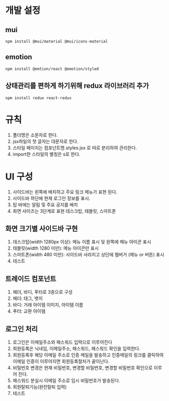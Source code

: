 # 개발 설정
## mui
```
npm install @mui/material @mui/icons-material
```
## emotion
```
npm install @emtion/react @emotion/styled
```
## 상태관리를 편하게 하기위해 redux 라이브러리 추가
```
npm install redux react-redux
```


# 규칙
1. 폴더명은 소문자로 한다.
2. jsx파일의 첫 글자는 대문자로 한다.
3. 스타일 페이지는 컴포넌트명.styles.jsx 로 따로 분리하여 관리한다.
4. import한 스타일의 별칭은 s로 한다.

# UI 구성
1. 사이드바는 왼쪽에 배치하고 주요 링크 메뉴가 표현 된다.
2. 사이드바 하단에 현재 로그인 정보를 표시.
3. 탑 바에는 알림 및 주요 공지를 배치
4. 화면 사이즈는 3단계로 표현 데스크탑, 태블릿, 스마트폰

## 화면 크기별 사이드바 구현
1. 데스크탑(width 1280px 이상): 메뉴 이름 표시 및 왼쪽에 메뉴 아이콘 표시
2. 태블릿(width 1280 미만): 메뉴 아이콘만 표시
3. 스마트폰(width 480 미만): 사이드바 사라지고 상단에 햄버거 (메뉴 or 버튼) 표시
4. 테스트

## 트레이드 컴포넌트
1. 헤더, 바디, 푸터로 3층으로 구성
2. 헤더: 태그, 뱃지
3. 바디: 거래 아이템 이미지, 아이템 이름
4. 푸터: 교환 아이템

## 로그인 처리
1. 로그인은 이메일주소와 패스워드 입력으로 이루어진다
2. 회원등록은 닉네임, 이메일주소, 패스워드, 패스워드 확인을 입력한다.
3. 회원등록후 해당 이메일 주소로 인증 메일을 발송하고 인증메일의 링크를 클릭하여 이메일 인증이 이루어지면 회원등록절차가 끝이난다.
4. 비밀번호 변경은 현재 비밀번호, 변경할 비밀번호, 변경할 비밀번호 확인으로 이루어 진다.
5. 패스워드 분실시 이메일 주소로 임시 비밀번호가 발송된다.
6. 회원탈퇴기능(완전탈퇴 입력)
7. 테스트